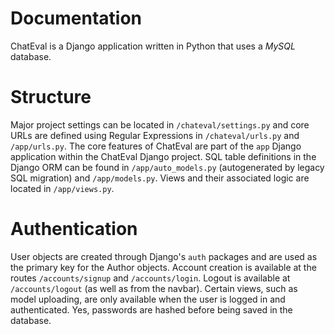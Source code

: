 # Documentation
ChatEval is a Django application written in Python that uses a *MySQL* database. 

# Structure
Major project settings can be located in `/chateval/settings.py` and core URLs are defined using Regular Expressions in `/chateval/urls.py` and `/app/urls.py`. The core features of ChatEval are part of the `app` Django application within the ChatEval Django project. SQL table definitions in the Django ORM can be found in `/app/auto_models.py` (autogenerated by legacy SQL migration) and `/app/models.py`. Views and their associated logic are located in `/app/views.py`.

# Authentication
User objects are created through Django's `auth` packages and are used as the primary key for the Author objects. Account creation is available at the routes `/accounts/signup` and `/accounts/login`. Logout is available at `/accounts/logout` (as well as from the navbar). Certain views, such as model uploading, are only available when the user is logged in and authenticated. Yes, passwords are hashed before being saved in the database.